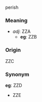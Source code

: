 perish
### Meaning
+ _adj_: ZZA
    + __eg__: ZZB

### Origin

ZZC

### Synonym

__eg__: ZZD

+ ZZE


